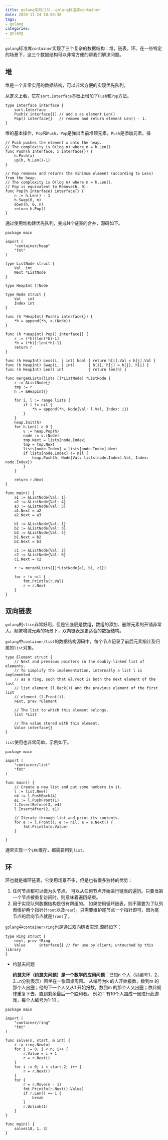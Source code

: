 ```yaml
---
title: golang系列(23)--golang标准库container
date: 2020-11-24 10:50:38
tags:
- golang
categories:
- golang
---
```


`golang`标准库`container`实现了三个复杂的数据结构：堆，链表，环。在一些特定的场景下，这三个数据结构可以非常方便的帮我们解决问题。


<!-- more -->

## 堆

堆是一个非常实用的数据结构，可以非常方便的实现优先队列。

从定义上看，它在`sort.Interface`基础上增加了`Push`和`Pop`方法。

```golang
type Interface interface {
	sort.Interface
	Push(x interface{}) // add x as element Len()
	Pop() interface{}   // remove and return element Len() - 1.
}
```

堆的基本操作，`Pop`和`Push`，`Pop`是弹出当前堆顶元素，`Push`是添加元素。操

```golang
// Push pushes the element x onto the heap.
// The complexity is O(log n) where n = h.Len().
func Push(h Interface, x interface{}) {
	h.Push(x)
	up(h, h.Len()-1)
}

// Pop removes and returns the minimum element (according to Less) from the heap.
// The complexity is O(log n) where n = h.Len().
// Pop is equivalent to Remove(h, 0).
func Pop(h Interface) interface{} {
	n := h.Len() - 1
	h.Swap(0, n)
	down(h, 0, n)
	return h.Pop()
}
```

通过使用堆构建优先队列，完成N个链表的合并，源码如下。

```golang
package main

import (
	"container/heap"
	"fmt"
)

type ListNode struct {
	Val  int
	Next *ListNode
}

type HeapInt []Node

type Node struct {
	Val   int
	Index int
}

func (h *HeapInt) Push(x interface{}) {
	*h = append(*h, x.(Node))
}

func (h *HeapInt) Pop() interface{} {
	r := (*h)[len(*h)-1]
	*h = (*h)[:len(*h)-1]
	return r
}

func (h HeapInt) Less(i, j int) bool { return h[i].Val < h[j].Val }
func (h HeapInt) Swap(i, j int)      { h[i], h[j] = h[j], h[i] }
func (h HeapInt) Len() int           { return len(h) }

func mergeKLists(lists []*ListNode) *ListNode {
	r := &ListNode{}
	tmp := r
	h := &HeapInt{}

	for i, l := range lists {
		if l != nil {
			*h = append(*h, Node{Val: l.Val, Index: i})
		}
	}
	heap.Init(h)
	for h.Len() > 0 {
		v := heap.Pop(h)
		node := v.(Node)
		tmp.Next = lists[node.Index]
		tmp = tmp.Next
		lists[node.Index] = lists[node.Index].Next
		if lists[node.Index] != nil {
			heap.Push(h, Node{Val: lists[node.Index].Val, Index: node.Index})
		}
	}

	return r.Next
}

func main() {
	a1 := &ListNode{Val: 1}
	a2 := &ListNode{Val: 4}
	a3 := &ListNode{Val: 5}
	a1.Next = a2
	a2.Next = a3

	b1 := &ListNode{Val: 1}
	b2 := &ListNode{Val: 3}
	b3 := &ListNode{Val: 4}
	b1.Next = b2
	b2.Next = b3

	c1 := &ListNode{Val: 2}
	c2 := &ListNode{Val: 6}
	c1.Next = c2

	r := mergeKLists([]*ListNode{a1, b1, c1})

	for r != nil {
		fmt.Println(r.Val)
		r = r.Next
	}
}

```


## 双向链表

`golang`的`slice`非常好用，但是它底层是数组，数组的添加、删除元素的开销非常大，频繁增减元素的场景下，双向链表是更适合的数据结构。

`golang`中`container/list`的数据结构源码中，每个节点记录了前后元素指针及归属的`list`对象。

```golang
type Element struct {
	// Next and previous pointers in the doubly-linked list of elements.
	// To simplify the implementation, internally a list l is implemented
	// as a ring, such that &l.root is both the next element of the last
	// list element (l.Back()) and the previous element of the first list
	// element (l.Front()).
	next, prev *Element

	// The list to which this element belongs.
	list *List

	// The value stored with this element.
	Value interface{}
}
```


`list`使用也非常简单，示例如下。

```golang
package main

import (
	"container/list"
	"fmt"
)

func main() {
	// Create a new list and put some numbers in it.
	l := list.New()
	e4 := l.PushBack(4)
	e1 := l.PushFront(1)
	l.InsertBefore(3, e4)
	l.InsertAfter(2, e1)

	// Iterate through list and print its contents.
	for e := l.Front(); e != nil; e = e.Next() {
		fmt.Println(e.Value)
	}

}

```

通常实现一个`LRU`缓存，都需要用到`list`。

## 环

环也就是循环链表，它使用场景不多，但是也有很多独特的优势：

1) 任何节点都可以做为头节点。 可以从任何节点开始进行链表的遍历。只要当第一个节点被重复访问时，则意味着遍历结束。
2) 用于实现队列数据结构是很有帮组的。 如果使用循环链表，则不需要为了队列而维护两个指针(`front`以及`rear`)。只需要维护尾节点一个指针即可，因为尾节点的后向节点就是`front`了。

`golang`中`container/ring`也是通过双向链表实现,源码如下：

```golang
type Ring struct {
	next, prev *Ring
	Value      interface{} // for use by client; untouched by this library
}
```

* 约瑟夫问题

  **约瑟夫环（约瑟夫问题）是一个数学的应用问题**：已知n 个人（以编号1，2，3…n分别表示）围坐在一张圆桌周围。 从编号为k 的人开始报数，数到m 的那个人出圈；他的下一个人又从1 开始报数，数到m 的那个人又出圈；依此规律重复下去，直到剩余最后一个胜利者。 例如：有10个人围成一圈进行此游戏，每个人编号为1-10 。

```golang
package main

import (
	"container/ring"
	"fmt"
)

func solve(n, start, m int) {
	r := ring.New(n)
	for i := 0; i < n; i++ {
		r.Value = i + 1
		r = r.Next()
	}
	for i := 0; i < start-2; i++ {
		r = r.Next()
	}
	for {
		r = r.Move(m - 1)
		fmt.Println(r.Next().Value)
		if r.Len() == 1 {
			break
		}
		r.Unlink(1)
	}
}

func main() {
	solve(10, 1, 3)
}

```